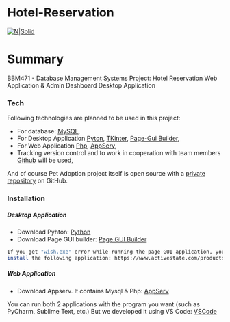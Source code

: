 # Hotel-Reservation


[![N|Solid](https://cldup.com/dTxpPi9lDf.thumb.png)](https://nodesource.com/products/nsolid)

# Summary

BBM471 - Database Management Systems Project:
Hotel Reservation Web Application & Admin Dashboard Desktop Application

### Tech

Following technologies are planned to be used in this project:

* For database: [MySQL][mySQL],
* For Desktop Application [Pyton][python], [TKinter][tkinter], [Page-Gui Builder][page-builder],
* For Web Application [Php][php], [AppServ][appserv],
* Tracking version control and to work in cooperation with team members [Github][github] will be used,

And of course Pet Adoption project itself is open source with a [private repository][dill]
 on GitHub.

### Installation

##### Desktop Application
* Download Pyhton: [Python][pythonDown]
* Download Page GUI builder: [Page GUI Builder][page-builder]

```sh
If you get "wish.exe" error while running the page GUI application, you should also
install the following application: https://www.activestate.com/products/tcl/
```

##### Web Application
* Download Appserv. It contains Mysql & Php: [AppServ][appserv]

You can run both 2 applications with the program you want (such as PyCharm, Sublime Text, etc.)
But we developed it using VS Code: [VSCode][vscode]

   [dill]: <https://github.com/BeratKARATAS53/Pet-Adoption-Project>
   [vscode]: <https://code.visualstudio.com/>
   [mySQL]: <https://www.mysql.com/>
   [python]: <https://www.python.org/>
   [pythonDown]: <https://www.python.org/downloads/>
   [tkinter]: <https://docs.python.org/2/library/tkinter.html>
   [page-builder]: <http://page.sourceforge.net/>
   [php]: <https://php.net/>
   [appserv]: <https://www.appserv.org/en/>
   [github]: <https://github.com/>
